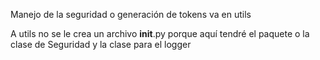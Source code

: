 Manejo de la seguridad o generación de tokens va en utils

A utils no se le crea un archivo __init__.py
porque aquí tendré el paquete o la clase de Seguridad
y la clase para el logger